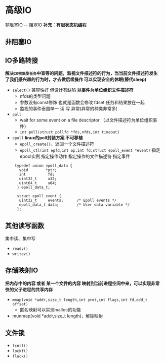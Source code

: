 # 高级IO
非阻塞IO  --  阻塞IO
**补充：有限状态机编程**
## 非阻塞IO
## IO多路转接
**解决`IO密集型任务`中盲等的问题，监视文件描述符的行为，当当前文件描述符发生了我们感兴趣的行为时，才去做后续操作 可以实现安全的休眠(替代sleep)**
- `select()` 兼容性好 但设计有缺陷 **以事件为单位组织文件描述符**
  - nfds的类型问题
  - 参数没有const修饰 也就是函数会修改 fdset 任务和结果放在一起
  - 监视的事件泰国单一 读 写 异常(异常的种类非常多)
- `poll`
  - wait for some event on a file descriptor （以文件描述符为单位组织事件）
  - `int poll(struct pollfd *fds,nfds,int timeout)`
- `epoll`     **linux的poll封装方案 不可移植**
  - `epoll_create()`，返回一个文件描述符
  - `epoll_ctl(int epfd,int op,int fd,struct epoll_event *event)` 指定epool实例 指定操作动作 指定操作的文件描述符 指定事件  
  ```
   typedef union epoll_data {
     void        *ptr;
     int          fd;
     uint32_t     u32;
     uint64_t     u64;
    } epoll_data_t;
 
    struct epoll_event {
     uint32_t     events;      /* Epoll events */
     epoll_data_t data;        /* User data variable */
    };
  ```
## 其他读写函数
集中读、集中写
- `readv()`
- `writev()` 
## 存储映射IO
**把内存中的内容 或者 某一个文件的内容 映射到当前进程空间中来，可以实现非常快的父子进程的共享内存**
- `mmap(void *addr,size_t length,int prot,int flags,int fd,odd_t offset)`
  - 匿名映射可以实现malloc的功能
- munmap(void *addr,size_t length)，解除映射
## 文件锁
- `fcntl()`
- `lockf()`
- `flock()`